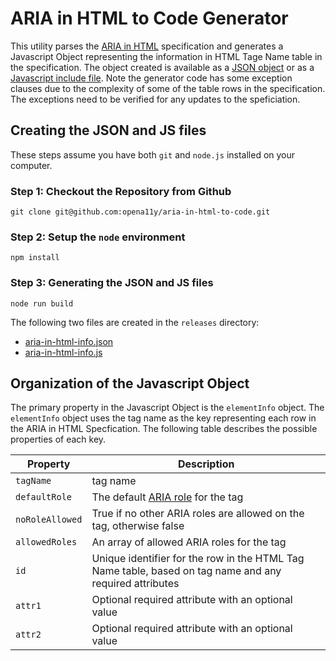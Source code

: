 # ARIA in HTML to Code Generator

This utility parses the [ARIA in HTML](https://www.w3.org/TR/html-aria/) specification and generates a Javascript Object representing the information in HTML Tage Name table in the specification.  The object created is available as a [JSON object](releases/ariaInHtmlInfo.json) or as a [Javascript include file](releases/ariaInHtmlInfo.js).  Note the generator code has some exception clauses due to the complexity of some of the table rows in the specification.  The exceptions need to be verified for any updates to the speficiation.

## Creating the JSON and JS files

These steps assume you have both `git` and `node.js` installed on your computer.

### Step 1: Checkout the Repository from Github

```git clone git@github.com:opena11y/aria-in-html-to-code.git```

### Step 2: Setup the `node` environment

```npm install```

### Step 3: Generating the JSON and JS files

```node run build```

The following two files are created in the `releases` directory:

* [aria-in-html-info.json](releases/aria-in-html-info.json)
* [aria-in-html-info.js](releases/aria-in-html-info.js)

## Organization of the Javascript Object

The primary property in the Javascript Object is the `elementInfo` object.  The `elementInfo` object uses the tag name as the key representing each row in the ARIA in HTML Specfication.  The following table describes the possible properties of each key.

| Property        | Description  |
|-----------------|---|
| `tagName`       | tag name |
| `defaultRole`   | The default [ARIA role](https://www.w3.org/TR/wai-aria/#role_definitions) for the tag  |
| `noRoleAllowed` | True if no other ARIA roles are allowed on the tag, otherwise false  |
| `allowedRoles`  | An array of allowed ARIA roles for the tag  |
| `id`            | Unique identifier for the row in the HTML Tag Name table, based on tag name and any required attributes  |
| `attr1`         | Optional required attribute with an optional value |
| `attr2`         | Optional required attribute with an optional value |



